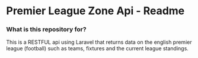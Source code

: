 # Premier League Zone Api - Readme #

### What is this repository for? ###
This is a RESTFUL api using Laravel that returns data on the english premier league (football) such as teams, fixtures and the current league standings.
